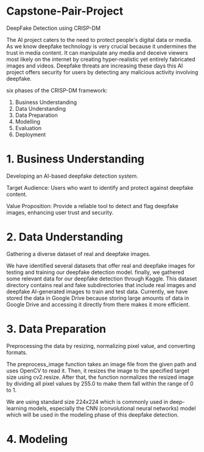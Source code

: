 # Capstone-Pair-Project
DeepFake Detection using CRISP-DM

The AI project caters to the need to protect people's digital data or media. As we know deepfake technology is very crucial because it undermines the trust in media content. It can manipulate any media and deceive viewers most likely on the internet by creating hyper-realistic yet entirely fabricated images and videos. Deepfake threats are increasing these days this AI project offers security for users by detecting any malicious activity involving deepfake.

six phases of the CRISP-DM framework:
1. Business Understanding
2. Data Understanding
3. Data Preparation
4. Modelling
5. Evaluation
6. Deployment

# 1. Business Understanding
Developing an AI-based deepfake detection system.

Target Audience: Users who want to identify and protect against deepfake content.

Value Proposition: Provide a reliable tool to detect and flag deepfake images, enhancing user trust and security.

# 2. Data Understanding
Gathering a diverse dataset of real and deepfake images.

We have identified several datasets that offer real and deepfake images for testing and training our deepfake detection model. finally, we gathered some relevant data for our deepfake detection through Kaggle. This dataset directory contains real and fake subdirectories that include real images and deepfake AI-generated images to train and test data. Currently, we have stored the data in Google Drive because storing large amounts of data in Google Drive and accessing it directly from there makes it more efficient.


# 3. Data Preparation
Preprocessing the data by resizing, normalizing pixel value, and converting formats.

The preprocess_image function takes an image file from the given path and uses OpenCV to read it. Then, it resizes the image to the specified target size using cv2.resize. After that, the function normalizes the resized image by dividing all pixel values by 255.0 to make them fall within the range of 0 to 1. 

We are using standard size 224x224 which is commonly used in deep-learning models, especially the CNN (convolutional neural networks) model which will be used in the modeling phase of this deepfake detection.


# 4. Modeling
